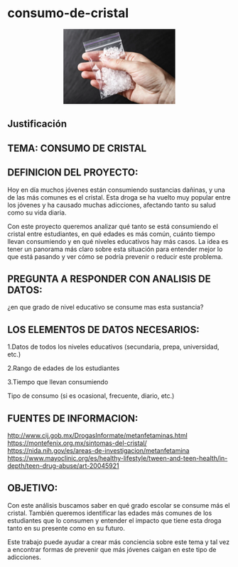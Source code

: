 # consumo-de-cristal

<p align="center">
  <img src="https://github.com/jenniferrodriguezm23-prog/consumo-de-cristal-/blob/main/adiccion-a-la-metanfetamina.webp" width="50%">
</p>

## Justificación

<p align="justify">
</p>


## TEMA: CONSUMO DE CRISTAL

## DEFINICION DEL PROYECTO:

Hoy en día muchos jóvenes están consumiendo sustancias dañinas, y una de las más comunes es el cristal. Esta droga se ha vuelto muy popular entre los jóvenes y ha causado muchas adicciones, afectando tanto su salud como su vida diaria.

Con este proyecto queremos analizar qué tanto se está consumiendo el cristal entre estudiantes, en qué edades es más común, cuánto tiempo llevan consumiendo y en qué niveles educativos hay más casos. La idea es tener un panorama más claro sobre esta situación para entender mejor lo que está pasando y ver cómo se podría prevenir o reducir este problema.


## PREGUNTA A RESPONDER CON ANALISIS DE DATOS:

¿en que grado de nivel educativo se consume mas esta sustancia?


## LOS ELEMENTOS DE DATOS NECESARIOS: 

1.Datos de todos los niveles educativos (secundaria, prepa, universidad, etc.)

2.Rango de edades de los estudiantes

3.Tiempo que llevan consumiendo

Tipo de consumo (si es ocasional, frecuente, diario, etc.)


## FUENTES DE INFORMACION:


http://www.cij.gob.mx/DrogasInformate/metanfetaminas.html
https://montefenix.org.mx/sintomas-del-cristal/
https://nida.nih.gov/es/areas-de-investigacion/metanfetamina
https://www.mayoclinic.org/es/healthy-lifestyle/tween-and-teen-health/in-depth/teen-drug-abuse/art-20045921


## OBJETIVO:

Con este análisis buscamos saber en qué grado escolar se consume más el cristal. También queremos identificar las edades más comunes de los estudiantes que lo consumen y entender el impacto que tiene esta droga tanto en su presente como en su futuro.

Este trabajo puede ayudar a crear más conciencia sobre este tema y tal vez a encontrar formas de prevenir que más jóvenes caigan en este tipo de adicciones.
